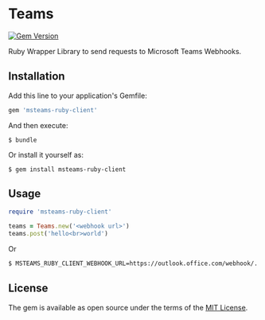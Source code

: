 # Teams

[![Gem Version](https://badge.fury.io/rb/msteams-ruby-client.svg)](https://badge.fury.io/rb/msteams-ruby-client)

Ruby Wrapper Library to send requests to Microsoft Teams Webhooks.

## Installation

Add this line to your application's Gemfile:

```ruby
gem 'msteams-ruby-client'
```

And then execute:

    $ bundle

Or install it yourself as:

    $ gem install msteams-ruby-client

## Usage

```ruby
require 'msteams-ruby-client'

teams = Teams.new('<webhook url>')
teams.post('hello<br>world')
```

Or

```bash
$ MSTEAMS_RUBY_CLIENT_WEBHOOK_URL=https://outlook.office.com/webhook/... bundle exec ruby examples/post/post.rb
```

## License

The gem is available as open source under the terms of the [MIT License](https://opensource.org/licenses/MIT).

